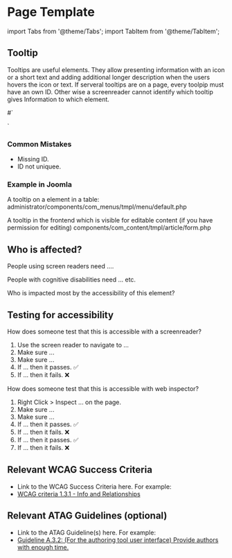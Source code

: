 Page Template
============
import Tabs from '@theme/Tabs';
import TabItem from '@theme/TabItem';

## Tooltip

Tooltips are useful elements. They allow presenting information with an icon or a short text and adding additional longer description when the users hovers the icon or text. 
If serveral tooltips are on a page, every toolpip must have an own ID. Other wise a screenreader cannot identify which tooltip gives Information to which element.

#`<div class=".." tabindex="0" aria-describedby="tip_<?php echo $i; ?>">
    <span class="icon-eye">
</div>
<div role="tooltip" id="tip_<?php echo $i; ?>">
    <?php echo Text::_('Text to display what icon-eye means in this context'); ?>
</div>`

### Common Mistakes
- Missing ID. 
- ID not uniquee.

### Example in Joomla

A tooltip on a element in a table:
administrator/components/com_menus/tmpl/menu/default.php

A tooltip in the frontend which is visible for editable content (if you have permission for editing)
components/com_content/tmpl/article/form.php





## Who is affected?
People using screen readers need ....

People with cognitive disabilities need ... etc.

Who is impacted most by the accessibility of this element?

## Testing for accessibility
<Tabs>
<TabItem value="screenreader" label="With a screenreader">

How does someone test that this is accessible with a screenreader?
1. Use the screen reader to navigate to ...
2. Make sure ...
3. Make sure ...
4. If ... then it passes. ✅
5. If ... then it fails. ❌

</TabItem>
<TabItem value="inspector" label="With web inspector">

How does someone test that this is accessible with web inspector?
1. Right Click > Inspect ... on the page.
2. Make sure ...
3. Make sure ...
4. If ... then it passes. ✅
5. If ... then it fails. ❌
6. If ... then it passes. ✅
7. If ... then it fails. ❌

</TabItem>
</Tabs>

## Relevant WCAG Success Criteria
* Link to the WCAG Success Criteria here. For example:
* [WCAG criteria 1.3.1 - Info and Relationships](https://www.w3.org/TR/WCAG22/#info-and-relationships)

## Relevant ATAG Guidelines (optional)
* Link to the ATAG Guideline(s) here. For example:
* [Guideline A.3.2: (For the authoring tool user interface) Provide authors with enough time.](https://www.w3.org/TR/ATAG20/#gl_a32)

